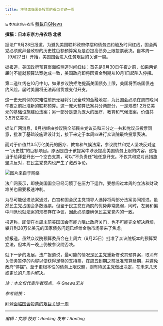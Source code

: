 ```yaml
---
title: 拜登面临国会投票的艰巨关键一周
---
```

`日本东京方舟农场` [轉載自GNews](https://gnews.org/zh-hans/1562461/)

**撰稿：日本东京方舟农场 北极**

据法广9月28日报道，为避免美国联邦政府停摆和债务违约触及时间红线，国会两党必须就拜登政府的历史性巨额预算案及是否提高债务上限投票表决。自本周一（9月27日）开始，美国国会进入任务艰巨的关键一周。

据报道，美国政府预算案面临两道时间红线：首先是9月30日午夜之前，如果两党届时不能就预算法案达成一致，美国政府即将因资金到期从10月1日起陷入停摆。

第二道红线在10月中旬，如果参议院拒绝提高美国债务上限，美国将面临国债违约风险，届时美国将无法再借贷或支付开支。

这一史无前例的灾难性前景无疑将引发全球的金融地震，为此国会必须在周四晚间午夜之前批准新的联邦预算。这一庞大预算法案共分两部分，一是规模1.2万亿美元的基础设施建设法案；另一部分是更为庞大的医疗、教育和气候法案，价值共3.5万亿美元。

据法广网消息，8月初经由参议院全部民主党议员和三分之一共和党议员投票同意，批准了基础设施建设计划，接下来定于本周四进行众议院最终投票表决。

而对于价值共3.5万亿美元的医疗、教育和气候法案，参议院共和党人坚决反对这一“历史性”的巨额项目。原因是由于该提案中涉及提高美国债务上限的内容，这相当于给拜登开出一个空白支票，可以“不负责任”地任意开支。不仅共和党对此措施坚决反对，在民主党党内也产生了激烈争论。

![](https://assets.gnews.org/wp-content/uploads/2021/09/微信图片_20210929132914.png)图片来自于网络

法广网表示，即使美国国会已经习惯了在压力下运作，要想闯过本周的立法和财政难关也需要极速冲刺。

为尽可能促进法案通过，白宫和国会民主党领导人选择将两部分法案协同推进。虽然民主党占国会多数选票，但鉴于民主党在两院的优势非常脆弱，同时，左翼和偏中间派也就法案的规模存在争议，因此必须要确保民主党党内的一致。

报道称，即使在本周末前美国国会有能力阻止政府关门，也不可能完全解决麻烦，攀升到28万亿美元的国家债务问题已经给金融市场带来了焦虑。

据报道，虽然众议院预算委员会在上周六（9月25日）批准了众议院版本的预算案立法，但本周一晚上仍被参议院否决。

就下一步的发展，法广报道说，最可能的情况是民主党重新修改其预算案，取消有关债务暂停的内容以便获得足够的支持票，在周五到期之前批准预算延期，并避免政府“停摆”。至于更根本性的债务上限议题，则有待民主党做出决定，在未来几天或更长的几周内解决。

*注：本文仅代表作者观点，与 Gnews无关*

*参考链接：*

[拜登面临国会投票的艰巨关键一周](https://www.rfi.fr/cn/%E5%9B%BD%E9%99%85/20210928-%E6%8B%9C%E7%99%BB%E9%9D%A2%E4%B8%B4%E5%9B%BD%E4%BC%9A%E6%8A%95%E7%A5%A8%E7%9A%84%E8%89%B0%E5%B7%A8%E5%85%B3%E9%94%AE%E4%B8%80%E5%91%A8)

* * *

*编辑：文顺 校对：Ranting 发布：Ranting*
